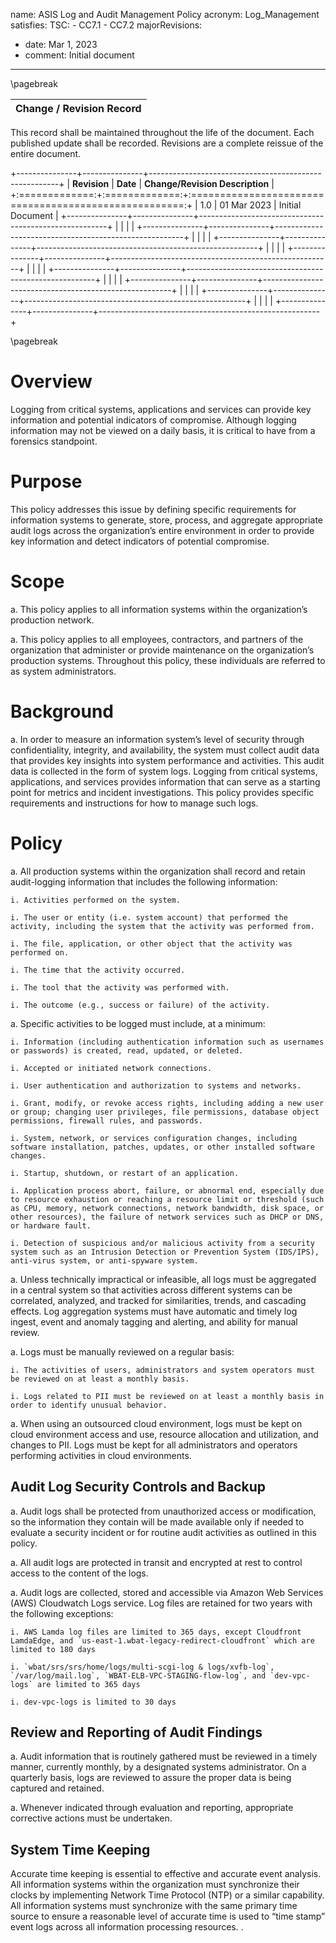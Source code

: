 name: ASIS Log and Audit Management Policy
acronym: Log_Management
satisfies:
  TSC:
    - CC7.1
    - CC7.2
majorRevisions:
  - date: Mar 1, 2023
  - comment: Initial document
---

\pagebreak

|**Change / Revision Record**|
|    :----:   |

This record shall be maintained throughout the life of the document. Each published update shall be recorded. Revisions are a complete reissue of the entire document. 

+---------------+---------------+-------------------------------------------------------+
| **Revision**  |   **Date**    | **Change/Revision Description**                       |
+:=============:+:=============:+:=====================================================:+
|       1.0     | 01 Mar 2023   | Initial Document                                      |
+---------------+---------------+-------------------------------------------------------+
|               |               |                                                       |
+---------------+---------------+-------------------------------------------------------+
|               |               |                                                       |
+---------------+---------------+-------------------------------------------------------+
|               |               |                                                       |
+---------------+---------------+-------------------------------------------------------+
|               |               |                                                       |
+---------------+---------------+-------------------------------------------------------+
|               |               |                                                       |
+---------------+---------------+-------------------------------------------------------+
|               |               |                                                       |
+---------------+---------------+-------------------------------------------------------+
|               |               |                                                       |
+---------------+---------------+-------------------------------------------------------+

\pagebreak

# Overview

Logging from critical systems, applications and services can provide key information and potential indicators of compromise.  Although logging information may not be viewed on a daily basis, it is critical to have from a forensics standpoint. 

# Purpose

This policy addresses this issue by defining specific requirements for information systems to generate, store, process, and aggregate appropriate audit logs across the organization’s entire environment in order to provide key information and detect indicators of potential compromise.

# Scope

a. This policy applies to all information systems within the organization’s production network.

a. This policy applies to all employees, contractors, and partners of the organization that administer or provide maintenance on the organization’s production systems. Throughout this policy, these individuals are referred to as system administrators.

# Background

a. In order to measure an information system’s level of security through confidentiality, integrity, and availability, the system must collect audit data that provides key insights into system performance and activities. This audit data is collected in the form of system logs. Logging from critical systems, applications, and services provides information that can serve as a starting point for metrics and incident investigations. This policy provides specific requirements and instructions for how to manage such logs.

# Policy

a. All production systems within the organization shall record and retain audit-logging information that includes the following information:

    i. Activities performed on the system.

    i. The user or entity (i.e. system account) that performed the activity, including the system that the activity was performed from.
    
    i. The file, application, or other object that the activity was performed on.
    
    i. The time that the activity occurred.

    i. The tool that the activity was performed with.

    i. The outcome (e.g., success or failure) of the activity.

a. Specific activities to be logged must include, at a minimum:

    i. Information (including authentication information such as usernames or passwords) is created, read, updated, or deleted. 

    i. Accepted or initiated network connections. 

    i. User authentication and authorization to systems and networks.

    i. Grant, modify, or revoke access rights, including adding a new user or group; changing user privileges, file permissions, database object permissions, firewall rules, and passwords.

    i. System, network, or services configuration changes, including software installation, patches, updates, or other installed software changes.
  
    i. Startup, shutdown, or restart of an application. 
  
    i. Application process abort, failure, or abnormal end, especially due to resource exhaustion or reaching a resource limit or threshold (such as CPU, memory, network connections, network bandwidth, disk space, or other resources), the failure of network services such as DHCP or DNS, or hardware fault.

    i. Detection of suspicious and/or malicious activity from a security system such as an Intrusion Detection or Prevention System (IDS/IPS), anti-virus system, or anti-spyware system.

a. Unless technically impractical or infeasible, all logs must be aggregated in a central system so that activities across different systems can be correlated, analyzed, and tracked for similarities, trends, and cascading effects. Log aggregation systems must have automatic and timely log ingest, event and anomaly tagging and alerting, and ability for manual review.

a. Logs must be manually reviewed on a regular basis:
  
    i. The activities of users, administrators and system operators must be reviewed on at least a monthly basis.

    i. Logs related to PII must be reviewed on at least a monthly basis in order to identify unusual behavior.

a. When using an outsourced cloud environment, logs must be kept on cloud environment access and use, resource allocation and utilization, and changes to PII. Logs must be kept for all administrators and operators performing activities in cloud environments.

## Audit Log Security Controls and Backup

a. Audit logs shall be protected from unauthorized access or modification, so the information they contain will be made available only if needed to evaluate a security incident or for routine audit activities as outlined in this policy.

a. All audit logs are protected in transit and encrypted at rest to control access to the content of the logs.

a. Audit logs are collected, stored and accessible via Amazon Web Services (AWS) Cloudwatch Logs service. Log files are retained for two years with the following exceptions:

    i. AWS Lamda log files are limited to 365 days, except Cloudfront LamdaEdge, and `us-east-1.wbat-legacy-redirect-cloudfront` which are limited to 180 days

    i. `wbat/srs/srs/home/logs/multi-scgi-log & logs/xvfb-log`, `/var/log/mail.log`, `WBAT-ELB-VPC-STAGING-flow-log`, and `dev-vpc-logs` are limited to 365 days

    i. dev-vpc-logs is limited to 30 days

## Review and Reporting of Audit Findings

a. Audit information that is routinely gathered must be reviewed in a timely manner, currently monthly, by a designated systems administrator. On a quarterly basis, logs are reviewed to assure the proper data is being captured and retained. 

a. Whenever indicated through evaluation and reporting, appropriate corrective actions must be undertaken. 

## System Time Keeping

Accurate time keeping is essential to effective and accurate event analysis. All information systems within the organization must synchronize their clocks by implementing Network Time Protocol (NTP) or a similar capability. All information systems must synchronize with the same primary time source to ensure a reasonable level of accurate time is used to “time stamp” event logs across all information processing resources. .
